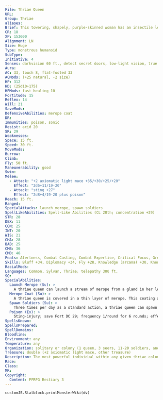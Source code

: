 ```yaml
---
File: Thriae Queen
URL: 
Group: Thriae
aliases: 
Brief: This towering, shapely, purple-skinned woman has an insectile lower body, antennae on her brow, and the wings of a bee.
CR: 18
XP: 153600
Alignment: LN
Size: Huge
Type: monstrous humanoid
SubType: 
Initiative: 4
Senses: darkvision 60 ft., detect secret doors, low-light vision, true seeing; Perception +37
Aura: 
AC: 33, touch 8, flat-footed 33
ACMods: (+25 natural, -2 size)
HP: 312
HD: (25d10+175)
HPMods: fast healing 10
Fortitude: 15
Reflex: 14
Will: 21
SaveMods: 
DefensiveAbilities: merope coat
DR: 
Immunities: poison, sonic
Resist: acid 20
SR: 29
Weaknesses: 
Space: 15 ft.
Speed: 30 ft.
MoveMods: 
Burrow: 
Climb: 
Fly: 50 ft.
Maneuverability: good
Swim: 
Melee: 
  - Attack: "+2 axiomatic light mace +35/+30/+25/+20"
    Effect: "2d6+11/19-20"
  - Attack: "sting +27"
    Effect: "2d8+4/19-20 plus poison"
Reach: 15 ft.
Ranged: 
SpecialAttacks: launch merope, spawn soldiers
SpellLikeAbilities: Spell-Like Abilities (CL 20th; concentration +29)  Constant-detect secret doors, true seeing  At Will-daylight, detect thoughts (DC 21), greater scrying (DC 26), neutralize poison, remove disease, speak with dead (DC 22)  3/day-charm monster (DC 23), find the path, giant vermin (8 bees or 6 wasps), mass cure critical wounds, poison (DC 23), restoration, quickened slow (DC 22)  1/day-foresight, mass heal, regenerate
STR: 28
DEX: 11
CON: 25
INT: 20
WIS: 21
CHA: 28
BAB: 25
CMB: 36
CMD: 46
Feats: Alertness, Combat Casting, Combat Expertise, Critical Focus, Greater Spell Penetration, Improved Critical (sting), Improved Critical (light mace), Improved Initiative, Improved Iron Will, Iron Will, Quicken Spell-Like Ability (slow), Spell Penetration, Weapon Focus (light mace)
Skills: Bluff +34, Diplomacy +34, Fly +28, Knowledge (arcana) +30, Knowledge (religion) +30, Perception +37, Sense Motive +34, Spellcraft +30, Use Magic Device +34
RacialMods: 
Languages: Common, Sylvan, Thriae; telepathy 300 ft.
SQ: 
SpecialAbilities:
  Launch Merope (Su): >
    A thriae queen can launch a stream of merope from a gland in her lower body in a 60-foot line as a standard action. A thriae queen using this ability can control the purity of the merope she launches, which makes it either harm those it touches or heal them. If a thriae queen chooses to make her merope harmful, all creatures in the area of effect take 20d8 points of acid damage (Reflex DC 29 half ). In addition, any creature in the area of effect is also staggered for 1d4 rounds (or 1 round if it succeeds at its Reflex save). If she uses it to heal, the merope heals all living creatures in the area of effect for 10d8 points of damage. A thriae queen can use this ability once every 1d4 rounds. The save DC is Constitution-based.
  Merope Coat (Su): >
    A thriae queen is covered in a thin layer of merope. This coating acts as a magical barrier between spells cast at the thriae queen, as though she were constantly under the effects of spell turning. The coat affects a maximum of eight spell levels-when a spell effect is turned, this coating is depleted by a number of spell levels equal to the level of the spell reflected. The queen regenerates this coating at a rate of one spell level per round. A spell in excess of what the merope coat can currently reflect is not reflected, and reduces the merope coat to a score of 0. Spells that fail to penetrate the queen's spell resistance do not reduce the merope coat's efficiency in this manner.
  Spawn Soldiers (Su): >
    Three times per day as a standard action, a thriae queen can spawn a large swarm of wasps. This functions as four separate wasp swarms (Bestiary 275) that occupy all of the squares adjacent to the thriae queen. These swarms do not harm any thriae, and while they move with the queen as she moves, the swarms cannot leave her side. The swarms last until they are destroyed or 1 hour passes, at which point the swarms die on their own.
  Poison (Ex): >
    Sting-injury; save Fort DC 29; frequency 1/round for 6 rounds; effect 1d6 Con plus staggered for 1 round; cure 2 consecutive saves.
SpellsKnown: 
SpellsPrepared: 
SpellDomains: 
Bloodline: 
Environment: any
Temperature: any
Organization: solitary or colony (1 queen, 3 seers, 11-20 soldiers, and 3-30 giant bees)
Treasure: double (+2 axiomatic light mace, other treasure)
Description: The most powerful individual within any given thriae colony, the queen is a divine soothsayer, a provider of life, and a destroyer of those would seek to disrupt the order of the colony. Viewed by her children as a benevolent matriarch rather than a mother, the thriae queen is the only fertile member of the colony, and thus the sole reproducer should the colony's population meet a devastating blow, whether through plague, famine, or war. A queen is revered by soldiers and seers alike, both for her physical might and her divine power, and she exemplifies the very best of thriae society in terms of strength, insight, and magnetism. While a queen is often too busy to entertain guests of a thriae hive, those intruders who do catch a glimpse of her are captured by her beauty and grace, and many would follow her if only to be by her side. But those who are allowed to enjoy the queen's company are few, and those few are carefully selected from among the hive's greatest warriors and priestesses, soldiers and seers whose powers have shown them to be skillful as well as loyal.  Most thriae colonies only have one queen, though particularly large or far-reaching hives have been known  to have as many as three at any given time. Thriae queens are the ultimate authority within a hive, and make most of the major decisions regarding the colony's growth. Only the wealthiest and most respected outsiders are granted an audience with the ever-busy queen, whose numerous duties around the hive are analogous to those of any other ruler of a small kingdom. They grant only audiences regarding matters of the utmost concern, matters that stimulate the curiosity of a thriae queen and require not merely the cryptic readings of seers but a true divination as only a queen can provide.  When not divining or performing governmental tasks, a thriae queen can often be found in her private chamber, where she lies with male consorts, lays eggs, cares for her larvae, and creates the vast stores of merope used every day within the hive. Consorts are chosen carefully, as they are constantly within extremely close proximity to the queen, who is far from vulnerable in her own right but nonetheless often prefers to avoid conf licts with would-be assassins or burglars.  A thriae queen lays fertilized eggs in one of the waxy, golden cells of her chamber walls. Thriae eggs go through several stages of growth before becoming fully formed thriae-the longest stage of development is the larval stage, which is a crucial point in determining the formation of a thriae. Most larvae are fed merope while they grow, but in the height of her power, a thriae queen selects a single larva to be her successor, and she feeds that individual a special substance secreted from her merope gland called royal merope. This thick, jellylike substance strengthens the larva and causes it to grow greatly in size, and when it pupates and hatches, it does so as a fully grown thriae queen.  The mother queen teaches its successor in the ways of divining as well as ruling a colony. The successor then faces a choice-either remaining in the colony she was born into and furthering the growth of the hive, or setting out on her own to establish an allied colony. If she does the latter, the remaining queen must birth another successor, which is not considered so much a bother as it is an unavoidable circumstance. Queens do not look upon successors who leave as deserting daughters, instead viewing them as future allies for the colony down the road.  THRIAE LARVAE  Larvae who are fed regular merope become soldiers, seers, or other contributing members of thriae society. While more susceptible to harm in the larval stage, thriae larvae still pose a threat to unwary intruders who find themselves among the cells of numerous unhatched thriae. Creatures that succeed at a DC 15 Perception check or Knowledge (nature) check notice larvae embedded in the hive's waxy walls. Unhatched thriae larvae can detect disturbances outside their cell walls, and burst from the cells in order  to prey upon the nutritious intruders. Any creature within 5 feet of a larval cell must make a DC 15 Reflex save to avoid becoming infested with the larvae. A creature that becomes infested must make a successful DC 15 Fortitude save each round to avoid taking 1d2 points of Constitution damage and falling asleep-additional Constitution damage from feeding larvae does not wake sleeping victims. Feeding larvae can be detached from the creature they cling to by cutting them off with a slashing weapon (which requires a DC 20 Heal check that deals 1d4 points of damage per larva attached) or by dealing cold damage to the larvae at any time, which also deals half damage to the creature the larvae are covering. Remove disease or a similar effect kills any thriae larvae on the host.
Race: 
Class: 
MR: 
Copyright:
  Content: PFRPG Bestiary 3
---
```

```dataviewjs
customJS.Statblock.printMonsterWiki(dv)
```
